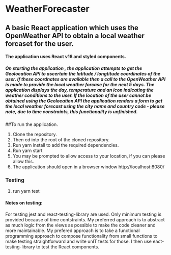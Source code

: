 # WeatherForecaster

## A basic React application which uses the OpenWeather API to obtain a local weather forcaset for the user.

#### The application uses React v16 and styled components.

##### On starting the application , the application attempts to get the Geolocation API to ascertain the latitude / longtitude coordinates of the user. If these coordnates are available then a call to the OpenWeather API is made to provide the local weather forcase for the next 5 days. The application displays the day, temperature and an icon indicating the weather conditions to the user. If the location of the user cannot be obtained using the Geolocation API the application renders a form to get the local weather forecast using the city name and country code - please note, due to time constraints,  this functionality is unfinished.

##To run the application.

1. Clone the repository.
2. Then cd into the root of the cloned repository.
3. Run yarn install to add the required dependencies.
4. Run yarn start
5. You may be prompted to allow access to your location, if you can please allow this.
6. The application should open in a browser window http://localhost:8080/
 
### Testing
1. run yarn test

#### Notes on testing:
For testing jest and react-testing-library are used. Only minimum testing is provided because of time contstraints. My preferred approach is to abstract as much logic from the views as possible to make the code cleaner and more maintainable. My prefered approach is to  take a functional programming approach to compose functionality from small functions to make testing straightforward and write unIT tests for those. I then use eact-testing-library to test the React components.
